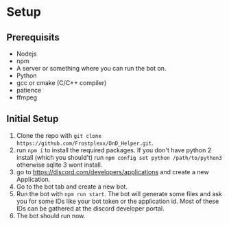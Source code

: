 # Setup

## Prerequisits

* Nodejs
* npm
* A server or something where you can run the bot on.
* Python
* gcc or cmake (C/C++ compiler)
* patience
* ffmpeg

## Initial Setup

1. Clone the repo with `git clone https://github.com/Frostplexx/DnD_Helper.git`.
2. run `npm i` to install the required packages. If you don't have python 2 install (which you should't) run `npm config set python /path/to/python3` otherwise sqlite 3 wont install.
3. go to <https://discord.com/developers/applications> and create a new Application.
4. Go to the bot tab and create a new bot.
5. Run the bot with `npm run start`. The bot will generate some files and ask you for some IDs like your bot token or the application id. Most of these IDs can be gathered at the discord developer portal.
6. The bot should run now.

